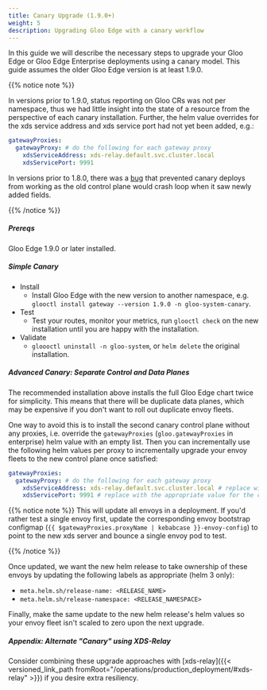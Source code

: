 ```yaml
---
title: Canary Upgrade (1.9.0+)
weight: 5
description: Upgrading Gloo Edge with a canary workflow
---
```


In this guide we will describe the necessary steps to upgrade your Gloo Edge or Gloo Edge Enterprise deployments using
a canary model. This guide assumes the older Gloo Edge version is at least 1.9.0.

{{% notice note %}}

In versions prior to 1.9.0, status reporting on Gloo CRs was not per namespace, thus we had little insight into the
state of a resource from the perspective of each canary installation. Further, the helm value overrides for the xds
service address and xds service port had not yet been added, e.g.:

```yaml
gatewayProxies:
  gatewayProxy: # do the following for each gateway proxy
    xdsServiceAddress: xds-relay.default.svc.cluster.local
    xdsServicePort: 9991
```

In versions prior to 1.8.0, there was a [bug](https://github.com/solo-io/gloo/issues/5030) that prevented canary deploys
from working as the old control plane would crash loop when it saw newly added fields.

{{% /notice %}}

##### Prereqs

Gloo Edge 1.9.0 or later installed.

##### Simple Canary

- Install
  - Install Gloo Edge with the new version to another namespace, e.g. `glooctl install gateway --version 1.9.0 -n gloo-system-canary`.
- Test
  - Test your routes, monitor your metrics, run `glooctl check` on the new installation until you are happy with the installation.
- Validate
  - `gloooctl uninstall -n gloo-system`, or `helm delete` the original installation.

##### Advanced Canary: Separate Control and Data Planes

The recommended installation above installs the full Gloo Edge chart twice for simplicity. This means that there will
be duplicate data planes, which may be expensive if you don't want to roll out duplicate envoy fleets.

One way to avoid this is to install the second canary control plane without any proxies, i.e. override the 
`gatewayProxies` (`gloo.gatewayProxies` in enterprise) helm value with an empty list. Then you can incrementally use
the following helm values per proxy to incrementally upgrade your envoy fleets to the new control plane once satisfied:

```yaml
gatewayProxies:
  gatewayProxy: # do the following for each gateway proxy
    xdsServiceAddress: xds-relay.default.svc.cluster.local # replace with the appropriate value for the canary gloo svc
    xdsServicePort: 9991 # replace with the appropriate value for the canary gloo svc
```

{{% notice note %}}
This will update all envoys in a deployment. If you'd rather test a single envoy first, update the corresponding envoy
bootstrap configmap (`{{ $gatewayProxies.proxyName | kebabcase }}-envoy-config`) to point to the new xds server and
bounce a single envoy pod to test.

{{% /notice %}}

Once updated, we want the new helm release to take ownership of these envoys by updating the following labels as
appropriate (helm 3 only):

- `meta.helm.sh/release-name: <RELEASE_NAME>`
- `meta.helm.sh/release-namespace: <RELEASE_NAMESPACE>`

Finally, make the same update to the new helm release's helm values so your envoy fleet isn't scaled to zero upon the
next upgrade.

##### Appendix: Alternate "Canary" using XDS-Relay

Consider combining these upgrade approaches with [xds-relay]({{< versioned_link_path fromRoot="/operations/production_deployment/#xds-relay" >}}) if you desire extra resiliency.